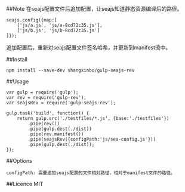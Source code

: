 ##Note
在seajs配置文件后追加配置，让seajs知道静态资源编译后的路径。
```
seajs.config({map:[
    ['js/a.js', 'js/a-8cd72c35.js'],
    ['js/b.js', 'js/b-8cd72c35.js']
]});
```
追加配置后，重新对seajs配置文件签名哈希，并更新到manifest流中。

##Install
```
npm install --save-dev shangxinbo/gulp-seajs-rev
```

##Usage
```
var gulp = require('gulp');
var rev = require('gulp-rev'),
var seajsRev = require('gulp-seajs-rev');

gulp.task('build', function() {
    return gulp.src('./testfiles/*.js', {base:'./testfiles'})
        .pipe(rev())
        .pipe(gulp.dest(./dist))
        .pipe(rev.manifest())
        .pipe(seajsRev({configPath:'js/sea-config.js'}))
        .pipe(gulp.dest(./dist));
});
```

##Options
```
configPath: 需要追加seajs配置的文件相对路径，相对于manifest文件的路径。
```

##Licence
MIT

